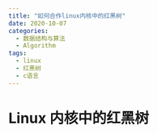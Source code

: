 ```yaml
---
title: "如何合作linux内核中的红黑树"
date: 2020-10-07
categories:
  - 数据结构与算法
  - Algorithm
tags:
  - linux
  - 红黑树
  - c语言
---
```


# Linux 内核中的红黑树
